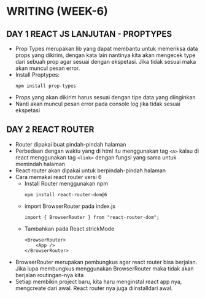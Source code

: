 # WRITING (WEEK-6)
## DAY 1 REACT JS LANJUTAN - PROPTYPES
* Prop Types merupakan lib yang dapat membantu untuk memeriksa data props yang dikirim, dengan kata lain nantinya kita akan mengecek type dari sebuah prop agar sesuai dengan ekspetasi. Jika tidak sesuai maka akan muncul pesan error. 
* Install Proptypes:
    ```
    npm install prop-types
    ```
* Props yang akan dikirim harus sesuai dengan tipe data yang diinginkan
* Nanti akan muncul pesan error pada console log jika tidak sesuai ekspetasi

## DAY 2 REACT ROUTER
* Router dipakai buat pindah-pindah halaman
* Perbedaan dengan waktu yang di html itu menggunakan tag `<a>` kalau di react menggunakan tag `<link>` dengan fungsi yang sama untuk memindah halaman 
* React router akan dipakai untuk berpindah-pindah halaman
* Cara memakai react router versi 6
    * Install Router menggunakan npm
        ```
        npm install react-router-dom@6
        ```
    * import BrowserRouter pada index.js
        ```
        import { BrowserRouter } from "react-router-dom";
        ```
    * Tambahkan pada React.strickMode
        ```
        <BrowserRouter>
            <App />
        </BrowserRouter>
        ```
* BrowserRouter merupakan pembungkus agar react router bisa berjalan. Jika lupa membungkus menggunakan BrowserRouter maka tidak akan berjalan routingan-nya kita
* Setiap membikin project baru, kita haru menginstal react app nya, mengcreate dari awal. React router nya juga diinstalldari awal.